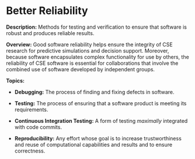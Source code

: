 # Better Reliability

**Description:**  Methods for testing and verification to ensure that software is robust and produces reliable results.

**Overview:** Good software reliability helps ensure the integrity of CSE research for predictive simulations and decision support.  Moreover, because software encapsulates complex functionality for use by others, the reliability of CSE software is essential for collaborations that involve the combined use of software developed by independent groups.  

**Topics:**

- **Debugging:**
The process of finding and fixing defects in software.

<!---
    - [What Is Debugging?](Topics/WhatIsDebugging.md)
--->

- **Testing:**
The process of ensuring that a software product is meeting its requirements.

<!---
    - [What is Testing?](Topics/WhatIsTesting.md)
    - [What Is CSE Software Testing](../CuratedContent/WhatIsCseSwTesting.md)
    - [How to Improve Testing for CSE Software](../CuratedContent/HowToImproveTestingForCseSw.md)
--->

- **Continuous Integration Testing:**
A form of testing *maximally* integrated with code commits.

<!---
    
    - [What Is Continuous Integration Testing?](Topics/WhatIsContinuousIntegrationTesting.md)
--->

- **Reproducibility:**
Any effort whose goal is to increase trustworthiness and reuse of computational capabilities and results and to ensure correctness.

<!---
     - [What Is Reproducibility?](Topics/WhatIsReproducibility.md)
 --->

<!---
Category order: 4
--->
